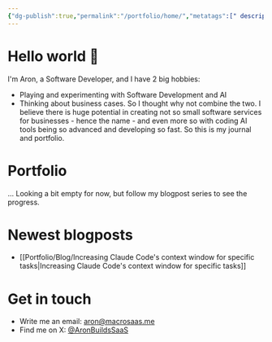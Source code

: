 ```yaml
---
{"dg-publish":true,"permalink":"/portfolio/home/","metatags":[" description: \"My journal and portfolio, exploring the intersection of software development, AI, and business. Follow along for blog posts, projects, and updates on creating innovative software services.\""],"pinned":true,"tags":["gardenEntry"]}
---
```


# Hello world 🚀

I'm Aron, a Software Developer, and I have 2 big hobbies:
- Playing and experimenting with Software Development and AI
- Thinking about business cases.
So I thought why not combine the two. I believe there is huge potential in creating not so small software services for businesses - hence the name - and even more so with coding AI tools being so advanced and developing so fast.
So this is my journal and portfolio.

# Portfolio

... Looking a bit empty for now, but follow my blogpost series to see the progress.

# Newest blogposts

- [[Portfolio/Blog/Increasing Claude Code's context window for specific tasks\|Increasing Claude Code's context window for specific tasks]]

# Get in touch

- Write me an email: [aron@macrosaas.me](mailto:aron@macrosaas.me)
- Find me on X: [@AronBuildsSaaS](https://x.com/AronBuildsSaaS)